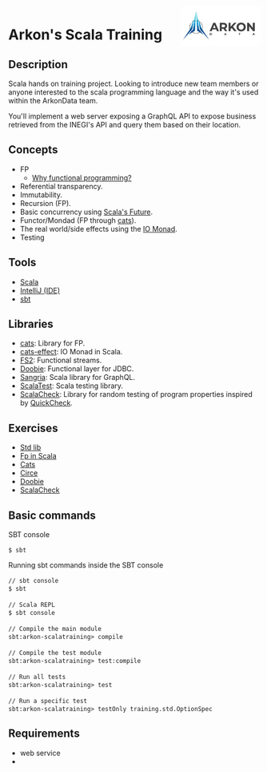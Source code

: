 <a href="https://www.arkondata.com/">
    <img src="./img/logo.jpg" align="right" height="80">
</a>

# Arkon's Scala Training

## Description
Scala hands on training project. Looking to introduce new team members or anyone interested to the scala 
programming language and the way it's used within the ArkonData team. 

You'll implement a web server exposing a GraphQL API to expose business retrieved from the INEGI's API and 
query them based on their location.

## Concepts
- FP
    - [Why functional programming?](http://book.realworldhaskell.org/read/why-functional-programming-why-haskell.html)
- Referential transparency.
- Immutability.
- Recursion (FP).
- Basic concurrency using [Scala's Future](https://docs.scala-lang.org/overviews/core/futures.html). 
- Functor/Mondad (FP through [cats](https://typelevel.org/cats/)).
- The real world/side effects using the [IO Monad](http://book.realworldhaskell.org/read/io.html).
- Testing

## Tools
- [Scala](https://www.scala-lang.org/2020/06/29/one-click-install.html)
- [IntelliJ (IDE)](https://www.jetbrains.com/idea/download/)
- [sbt](https://www.scala-sbt.org/)

## Libraries
- [cats](https://typelevel.org/cats/): Library for FP.
- [cats-effect](https://typelevel.org/cats-effect/): IO Monad in Scala.
- [FS2](https://fs2.io/index.html): Functional streams.
- [Doobie](https://tpolecat.github.io/doobie/): Functional layer for JDBC.
- [Sangria](https://sangria-graphql.org/): Scala library for GraphQL.
- [ScalaTest](https://www.scalatest.org/): Scala testing library.
- [ScalaCheck](https://www.scalacheck.org/): Library for random testing of program properties inspired by [QuickCheck](https://hackage.haskell.org/package/QuickCheck).

## Exercises
- [Std lib](https://www.scala-exercises.org/std_lib/asserts)
- [Fp in Scala](https://www.scala-exercises.org/fp_in_scala/getting_started_with_functional_programming)
- [Cats](https://www.scala-exercises.org/cats/semigroup)
- [Circe](https://www.scala-exercises.org/circe/Json)
- [Doobie](https://www.scala-exercises.org/doobie/connecting_to_database)
- [ScalaCheck](https://www.scala-exercises.org/scalacheck/properties)

## Basic commands
SBT console
```
$ sbt
```

Running sbt commands inside the SBT console
```
// sbt console
$ sbt

// Scala REPL
$ sbt console

// Compile the main module
sbt:arkon-scalatraining> compile

// Compile the test module
sbt:arkon-scalatraining> test:compile

// Run all tests
sbt:arkon-scalatraining> test

// Run a specific test
sbt:arkon-scalatraining> testOnly training.std.OptionSpec
```

## Requirements
- web service
- 
